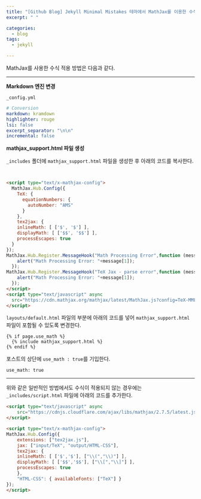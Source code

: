 ```yaml
---
title: "[Github Blog] Jekyll Minimal Mistakes 테마에서 MathJax를 이용한 수식 입력하기"
excerpt: " "

categories: 
  - blog
tags: 
  - jekyll

---
```


MathJax를 사용한 수식 적용 방법은 다음과 같다.

---


**Markdown 엔진 변경**

`_config.yml` 

```yml
# Conversion
markdown: kramdown
highlighter: rouge
lsi: false
excerpt_separator: "\n\n"
incremental: false
```

**mathjax_support.html 파일 생성**

`_includes` 폴더에 `mathjax_support.html` 파일을 생성한 후 아래의 코드를 복사한다. 

```html


<script type="text/x-mathjax-config">
  MathJax.Hub.Config({
    TeX: {
      equationNumbers: {
        autoNumber: "AMS"
      }
    },
    tex2jax: {
    inlineMath: [ ['$', '$'] ],
    displayMath: [ ['$$', '$$'] ],
    processEscapes: true
  }
});
MathJax.Hub.Register.MessageHook("Math Processing Error",function (message) {
    alert("Math Processing Error: "+message[1]);
  });
MathJax.Hub.Register.MessageHook("TeX Jax - parse error",function (message) {
    alert("Math Processing Error: "+message[1]);
  });
</script>
<script type="text/javascript" async
  src="https://cdn.mathjax.org/mathjax/latest/MathJax.js?config=TeX-MML-AM_CHTML">
</script>
```

`layouts/default.html` 파일의 <head> 부분에 아래의 코드를 넣어 `mathjax_support.html` 파일이 포함될 수 있도록 변경한다.

```
{% if page.use_math %}
  {% include mathjax_support.html %}
{% endif %}
```

포스트의 상단에 `use_math : true`를 기입한다.
```
use_math: true
```


---
 
위와 같은 일반적인 방법에서도 수식이 적용되지 않는 경우에는 `_includes/script.html` 파일에 아래의 코드를 추가한다.

```html
<script type="text/javascript" async
    src="https://cdnjs.cloudflare.com/ajax/libs/mathjax/2.7.5/latest.js?config=TeX-MML-AM_CHTML">
</script>

<script type="text/x-mathjax-config">
MathJax.Hub.Config({
    extensions: ["tex2jax.js"],
    jax: ["input/TeX", "output/HTML-CSS"],
    tex2jax: {
    inlineMath: [ ['$','$'], ["\\(","\\)"] ],
    displayMath: [ ['$$','$$'], ["\\[","\\]"] ],
    processEscapes: true
    },
    "HTML-CSS": { availableFonts: ["TeX"] }
});
</script>
```
